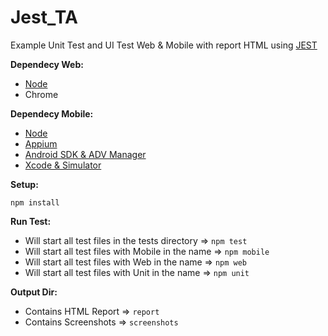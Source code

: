 # Jest_TA

Example Unit Test and UI Test Web & Mobile with report HTML using [JEST](https://jestjs.io)

**Dependecy Web:**

 - [Node](https://nodejs.org)
 - Chrome
 
**Dependecy Mobile:**

 - [Node](https://nodejs.org)
 - [Appium](https://appium.io)
 - [Android SDK & ADV Manager](https://developer.android.com/studio)
 - [Xcode & Simulator](https://developer.apple.com/xcode/)


**Setup:**

    npm install

**Run Test:**

 - Will start all test files in the tests directory  => `npm test`
 - Will start all test files with Mobile in the name => `npm mobile`
 - Will start all test files with Web in the name => `npm web`
 - Will start all test files with Unit in the name => `npm unit`

**Output Dir:**

- Contains  HTML Report => `report`
- Contains Screenshots => `screenshots`